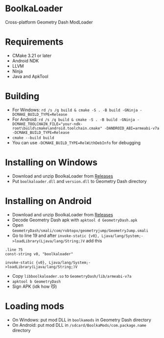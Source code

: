 # BoolkaLoader
Cross-platform Geometry Dash ModLoader

# Requirements
- CMake 3.21 or later
- Android NDK
- LLVM
- Ninja
- Java and ApkTool

# Building
- For Windows: `rd /s /q build & cmake -S . -B build -GNinja -DCMAKE_BUILD_TYPE=Release`
- For Android: `rd /s /q build & cmake -S . -B build -GNinja -DCMAKE_TOOLCHAIN_FILE="your-ndk-root\build\cmake\android.toolchain.cmake" -DANDROID_ABI=armeabi-v7a -DCMAKE_BUILD_TYPE=Release`
- `cmake --build build`
- You can use `-DCMAKE_BUILD_TYPE=RelWithDebInfo` for debugging

# Installing on Windows
- Download and unzip BoolkaLoader from [Releases](https://github.com/BoolkaSDK/Loader/releases)
- Put `boolkaloader.dll` and `version.dll` to Geometry Dash directory

# Installing on Android
- Download and unzip BoolkaLoader from [Releases](https://github.com/BoolkaSDK/Loader/releases)
- Decode Geometry Dash apk with `apktool d GeometryDash.apk`
- Open `GeometryDash/smali/com/robtopx/geometryjump/GeometryJump.smali`
- Go to line 19 and after `invoke-static {v0}, Ljava/lang/System;->loadLibrary(Ljava/lang/String;)V` add this
```
.line 75
const-string v0, "boolkaloader"

invoke-static {v0}, Ljava/lang/System;->loadLibrary(Ljava/lang/String;)V
```
- Copy `libboolkaloader.so` to `GeometryDash/lib/armeabi-v7a`
- `apktool b GeometryDash`
- Sign APK (idk how :smirk_cat:)

# Loading mods
- On Windows: put mod DLL in `boolkamods` in Geometry Dash directory
- On Android: put mod DLL in `/sdcard/BoolkaMods/com.package.name` directory